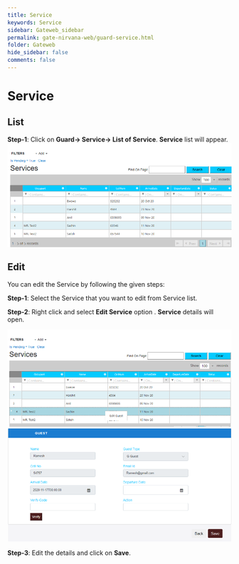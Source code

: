 ```yaml
---
title: Service
keywords: Service
sidebar: Gateweb_sidebar
permalink: gate-nirvana-web/guard-service.html
folder: Gateweb
hide_sidebar: false
comments: false
---
```


# Service


## List


**Step-1**:   Click on **Guard-> Service-> List of Service**. **Service** list will appear.
![](/images/ListofServiceweb.png)



## Edit


You can edit the Service by following the given steps:

**Step-1**: Select the Service that you want to edit from Service list.

**Step-2**: Right click and select **Edit Service** option . **Service** details will open.
                           
![](/images/ListofService-SelectMenuweb.png)
![](/images/ListofService-EditServiceweb.png)

**Step-3**: Edit the details and click on **Save**.
